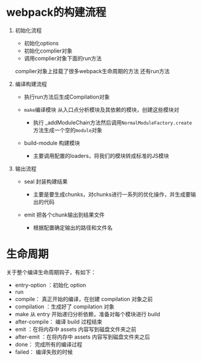# webpack的构建流程

1. 初始化流程

    - 初始化options
    - 初始化complier对象
    - 调用complier对象下面的run方法

    complier对象上挂载了很多webpack生命周期的方法  还有run方法

2. 编译构建流程

    - 执行run方法后生成Compilation对象
    
    - `make`编译模块 从入口点分析模块及其依赖的模块，创建这些模块对
        - 执行 _addModuleChain方法然后调用`NormalModuleFactory.create`方法生成一个空的`module`对象

    - build-module 构建模块
        - 主要调用配置的loaders，将我们的模块转成标准的JS模块


3. 输出流程

    - seal 封装构建结果
        - 主要是要生成chunks，对chunks进行一系列的优化操作，并生成要输出的代码

    - emit 把各个chunk输出到结果文件
        - 根据配置确定输出的路径和文件名



# 生命周期

关于整个编译生命周期钩子，有如下：

- entry-option ：初始化 option
- run
- compile： 真正开始的编译，在创建 compilation 对象之前
- compilation ：生成好了 compilation 对象
- make 从 entry 开始递归分析依赖，准备对每个模块进行 build
- after-compile： 编译 build 过程结束
- emit ：在将内存中 assets 内容写到磁盘文件夹之前
- after-emit ：在将内存中 assets 内容写到磁盘文件夹之后
- done： 完成所有的编译过程
- failed： 编译失败的时候